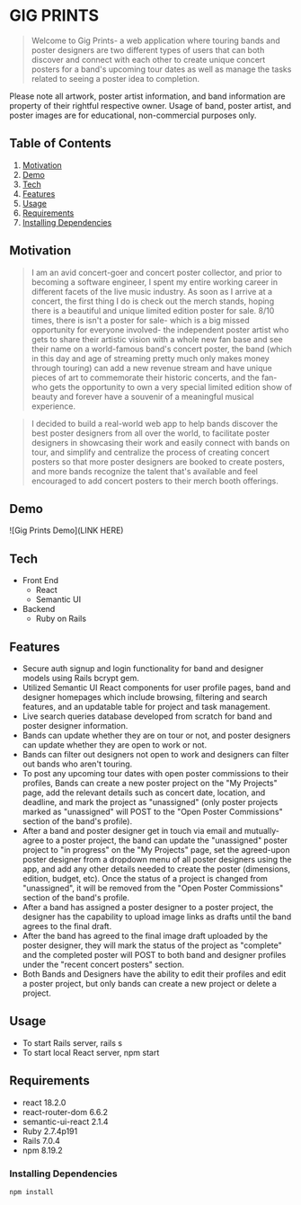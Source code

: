 # GIG PRINTS

> Welcome to Gig Prints- a web application where touring bands and poster designers are two different types of users that can both discover and connect with each other to create unique concert posters for a band's upcoming tour dates as well as manage the tasks related to seeing a poster idea to completion.

Please note all artwork, poster artist information, and band information are property of their rightful respective owner. Usage of band, poster artist, and poster images are for educational, non-commercial purposes only.

## Table of Contents
1. [Motivation](#Demo)
1. [Demo](#Demo)
1. [Tech](#Tech)
1. [Features](#Features)
1. [Usage](#Usage)
1. [Requirements](#requirements)
1. [Installing Dependencies](#installing-dependencies)

## Motivation
> I am an avid concert-goer and concert poster collector, and prior to becoming a software engineer, I spent my entire working career in different facets of the live music industry. As soon as I arrive at a concert, the first thing I do is check out the merch stands, hoping there is a beautiful and unique limited edition poster for sale. 8/10 times, there is isn't a poster for sale- which is a big missed opportunity for everyone involved- the independent poster artist who gets to share their artistic vision with a whole new fan base and see their name on a world-famous band's concert poster, the band (which in this day and age of streaming pretty much only makes money through touring) can add a new revenue stream and have unique pieces of art to commemorate their historic concerts, and the fan- who gets the opportunity to own a very special limited edition show of beauty and forever have a souvenir of a meaningful musical experience. 

> I decided to build a real-world web app to help bands discover the best poster designers from all over the world, to facilitate poster designers in showcasing their work and easily connect with bands on tour, and simplify and centralize the process of creating concert posters so that more poster designers are booked to create posters, and more bands recognize the talent that's available and feel encouraged to add concert posters to their merch booth offerings.

## Demo
![Gig Prints Demo](LINK HERE)

## Tech
* Front End
  * React
  * Semantic UI
* Backend
  * Ruby on Rails

## Features

* Secure auth signup and login functionality for band and designer models using Rails bcrypt gem.
* Utilized Semantic UI React components for user profile pages, band and designer homepages which include browsing, filtering and search features, and an updatable table for project and task management.
* Live search queries database developed from scratch for band and poster designer information.
* Bands can update whether they are on tour or not, and poster designers can update whether they are open to work or not.
* Bands can filter out designers not open to work and designers can filter out bands who aren't touring.
* To post any upcoming tour dates with open poster commissions to their profiles, Bands can create a new poster project on the "My Projects" page, add the relevant details such as concert date, location, and deadline, and mark the project as "unassigned" (only poster projects marked as "unassigned" will POST to the "Open Poster Commissions" section of the band's profile).
* After a band and poster designer get in touch via email and mutually-agree to a poster project, the band can update the "unassigned" poster project to "in progress" on the "My Projects" page, set the agreed-upon poster designer from a dropdown menu of all poster designers using the app, and add any other details needed to create the poster (dimensions, edition, budget, etc). Once the status of a project is changed from "unassigned", it will be removed from the "Open Poster Commissions" section of the band's profile.
* After a band has assigned a poster designer to a poster project, the designer has the capability to upload image links as drafts until the band agrees to the final draft.
* After the band has agreed to the final image draft uploaded by the poster designer, they will mark the status of the project as "complete" and the completed poster will POST to both band and designer profiles under the "recent concert posters" section.
* Both Bands and Designers have the ability to edit their profiles and edit a poster project, but only bands can create a new project or delete a project.

## Usage

* To start Rails server, rails s
* To start local React server, npm start

## Requirements

- react 18.2.0
- react-router-dom 6.6.2
- semantic-ui-react 2.1.4
- Ruby 2.7.4p191
- Rails 7.0.4
- npm 8.19.2

### Installing Dependencies

```sh
npm install
```
